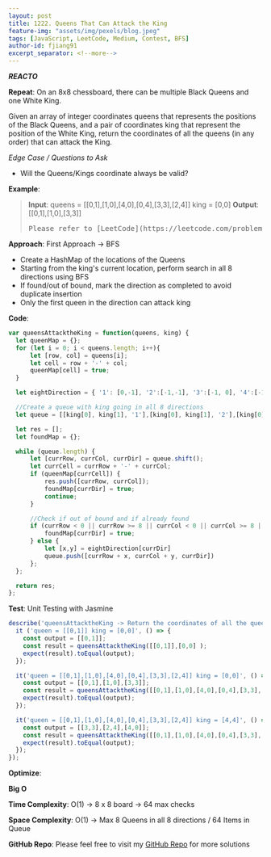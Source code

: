 ```yaml
---
layout: post
title: 1222. Queens That Can Attack the King
feature-img: "assets/img/pexels/blog.jpeg"
tags: [JavaScript, LeetCode, Medium, Contest, BFS]
author-id: fjiang91
excerpt_separator: <!--more-->
---
```


***REACTO***

**Repeat**:
On an 8x8 chessboard, there can be multiple Black Queens and one White King.

Given an array of integer coordinates queens that represents the positions of the Black Queens, and a pair of coordinates king that represent the position of the White King, return the coordinates of all the queens (in any order) that can attack the King.

*Edge Case / Questions to Ask*
* Will the Queens/Kings coordinate always be valid?
<!--more-->

**Example**:
> **Input**:
> queens = [[0,1],[1,0],[4,0],[0,4],[3,3],[2,4]]
> king = [0,0]
> **Output**: [[0,1],[1,0],[3,3]]
> <pre>
> Please refer to [LeetCode](https://leetcode.com/problems/queens-that-can-attack-the-king/) for detailed explaination
> </pre>

**Approach**:
First Approach -> BFS
* Create a HashMap of the locations of the Queens
* Starting from the king's current location, perform search in all 8 directions using BFS
* If found/out of bound, mark the direction as completed to avoid duplicate insertion
* Only the first queen in the direction can attack king

**Code**:
```javascript
var queensAttacktheKing = function(queens, king) {
  let queenMap = {};
  for (let i = 0; i < queens.length; i++){
      let [row, col] = queens[i];
      let cell = row + '-' + col;
      queenMap[cell] = true;
  }

  let eightDirection = { '1': [0,-1], '2':[-1,-1], '3':[-1, 0], '4':[-1, 1], '5':[0,1], '6':[1,1], '7':[1, 0], '8':[1, -1]}

  //Create a queue with king going in all 8 directions
  let queue = [[king[0], king[1], '1'],[king[0], king[1], '2'],[king[0], king[1], '3'],[king[0], king[1], '4'],[king[0], king[1], '5'],[king[0], king[1], '6'],[king[0], king[1], '7'],[king[0], king[1], '8']];

  let res = [];
  let foundMap = {};

  while (queue.length) {
      let [currRow, currCol, currDir] = queue.shift();
      let currCell = currRow + '-' + currCol;
      if (queenMap[currCell]) {
          res.push([currRow, currCol]);
          foundMap[currDir] = true;
          continue;
      }

      //Check if out of bound and if already found
      if (currRow < 0 || currRow >= 8 || currCol < 0 || currCol >= 8 || foundMap.hasOwnProperty(currDir) ) {
          foundMap[currDir] = true;
      } else {
          let [x,y] = eightDirection[currDir]
          queue.push([currRow + x, currCol + y, currDir])
      };
  };

  return res;
};
```

**Test**: Unit Testing with Jasmine
```javascript
describe('queensAttacktheKing -> Return the coordinates of all the queens (in any order) that can attack the King.', () => {
  it ('queen = [[0,1]] king = [0,0]', () => {
    const output = [[0,1]];
    const result = queensAttacktheKing([[0,1]],[0,0] );
    expect(result).toEqual(output);
  });

  it('queen = [[0,1],[1,0],[4,0],[0,4],[3,3],[2,4]] king = [0,0]', () => {
    const output = [[0,1],[1,0],[3,3]];
    const result = queensAttacktheKing([[0,1],[1,0],[4,0],[0,4],[3,3],[2,4]], [0,0]);
    expect(result).toEqual(output);
  });

  it('queen = [[0,1],[1,0],[4,0],[0,4],[3,3],[2,4]] king = [4,4]', () => {
    const output = [[3,3],[2,4],[4,0]];
    const result = queensAttacktheKing([[0,1],[1,0],[4,0],[0,4],[3,3],[2,4]], [4,4]);
    expect(result).toEqual(output);
  });
});
```

**Optimize**:

**Big O**

**Time Complexity**: O(1) -> 8 x 8 board -> 64 max checks

**Space Complexity**: O(1) -> Max 8 Queens in all 8 directions / 64 Items in Queue

**GitHub Repo**: Please feel free to visit my [GitHub Repo](https://github.com/fjiang91/LeetCode-Solutions) for more solutions
